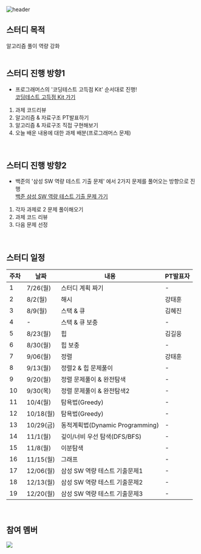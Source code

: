 ![header](https://capsule-render.vercel.app/api?type=waving&color=gradient&height=200&section=header&text=GUMI1+ALGO+STUDY&fontSize=50&fontAlignY=40&fontAlign=35)

## 스터디 목적

알고리즘 풀이 역량 강화   
<br/>

## 스터디 진행 방향1

* 프로그래머스의 '코딩테스트 고득점 Kit' 순서대로 진행!  
  <a href="https://programmers.co.kr/learn/challenges">코딩테스트 고득점 Kit 가기</a>

1. 과제 코드리뷰
2. 알고리즘 & 자료구조 PT발표하기
3. 알고리즘 & 자료구조 직접 구현해보기
4. 오늘 배운 내용에 대한 과제 배분(프로그래머스 문제)
<br/>

## 스터디 진행 방향2

* 백준의 '삼성 SW 역량 테스트 기출 문제' 에서 2가지 문제를 풀어오는 방향으로 진행  
  <a href="https://www.acmicpc.net/workbook/view/1152">백준 삼성 SW 역량 테스트 기출 문제 가기</a>
  
1. 각자 과제로 2 문제 풀이해오기
2. 과제 코드 리뷰
3. 다음 문제 선정
<br/>

## 스터디 일정

| 주차 | 날짜     | 내용                            | PT발표자 |
| ---- | -------- | ------------------------------- | -------- |
| 1    | 7/26(월) | 스터디 계획 짜기                | -        |
| 2    | 8/2(월)  | 해시                            | 강태훈   |
| 3    | 8/9(월)  | 스택 & 큐                       | 김혜진   |
| 4    | -        | 스택 & 큐 보충                  | -       |
| 5    | 8/23(월) | 힙                              | 김길웅   |
| 6    | 8/30(월) | 힙 보충                         | -       |
| 7    | 9/06(월) | 정렬                            | 강태훈   |
| 8    | 9/13(월) | 정렬2 & 힙 문제풀이              | -       |
| 9    | 9/20(월) | 정렬 문제풀이 & 완전탐색         | -        |
| 10   | 9/30(목) | 정렬 문제풀이 & 완전탐색2        | -        |
| 11   | 10/4(월) | 탐욕법(Greedy)                  | -        |
| 12   | 10/18(월)| 탐욕법(Greedy)                  | -        |
| 13   | 10/29(금)| 동적계획법(Dynamic Programming) | -        |
| 14   | 11/1(월) | 깊이/너비 우선 탐색(DFS/BFS)    | -        |
| 15   | 11/8(월) | 이분탐색                        | -        |
| 16   | 11/15(월)| 그래프                          | -        |
| 17   | 12/06(월)| 삼성 SW 역량 테스트 기출문제1    | -        |
| 18   | 12/13(월)| 삼성 SW 역량 테스트 기출문제2    | -        |
| 19   | 12/20(월)| 삼성 SW 역량 테스트 기출문제3    | -        |
<br/>

## 참여 멤버
<a href="https://github.com/kgw012/GUMI1_ALGO_STUDY/graphs/contributors">
  <img src="https://contrib.rocks/image?repo=kgw012/GUMI1_ALGO_STUDY" />
</a>
